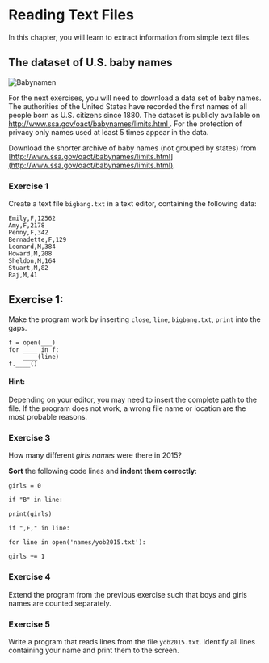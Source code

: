 
# Reading Text Files

In this chapter, you will learn to extract information from simple text files.

## The dataset of U.S. baby names

![Babynamen](../images/baby.png)

For the next exercises, you will need to download a data set of baby names.
The authorities of the United States have recorded the first names of all people born as U.S. citizens since 1880. The dataset is publicly available on [http://www.ssa.gov/oact/babynames/limits.html
](http://www.ssa.gov/oact/babynames/limits.html). For the protection of privacy only names used at least 5 times appear in the data.

Download the shorter archive of baby names (not grouped by states) from [http://www.ssa.gov/oact/babynames/limits.html](http://www.ssa.gov/oact/babynames/limits.html).

### Exercise 1

Create a text file `bigbang.txt` in a text editor, containing the following data:

    Emily,F,12562
    Amy,F,2178
    Penny,F,342
    Bernadette,F,129
    Leonard,M,384
    Howard,M,208
    Sheldon,M,164
    Stuart,M,82
    Raj,M,41



## Exercise 1:

Make the program work by inserting `close`, `line`, `bigbang.txt`, `print` into the gaps.

    f = open(___)
    for ____ in f:
        ____(line)
    f.____()

#### Hint:

Depending on your editor, you may need to insert the complete path to the file. If the program does not work, a wrong file name or location are the most probable reasons.


### Exercise 3

How many different *girls names* were there in 2015?

**Sort** the following code lines and **indent them correctly**:

    girls = 0

    if "B" in line:

    print(girls)

    if ",F," in line:

    for line in open('names/yob2015.txt'):

    girls += 1


### Exercise 4

Extend the program from the previous exercise such that boys and girls names are counted separately.


### Exercise 5

Write a program that reads lines from the file `yob2015.txt`. Identify all lines containing your name and print them to the screen.
